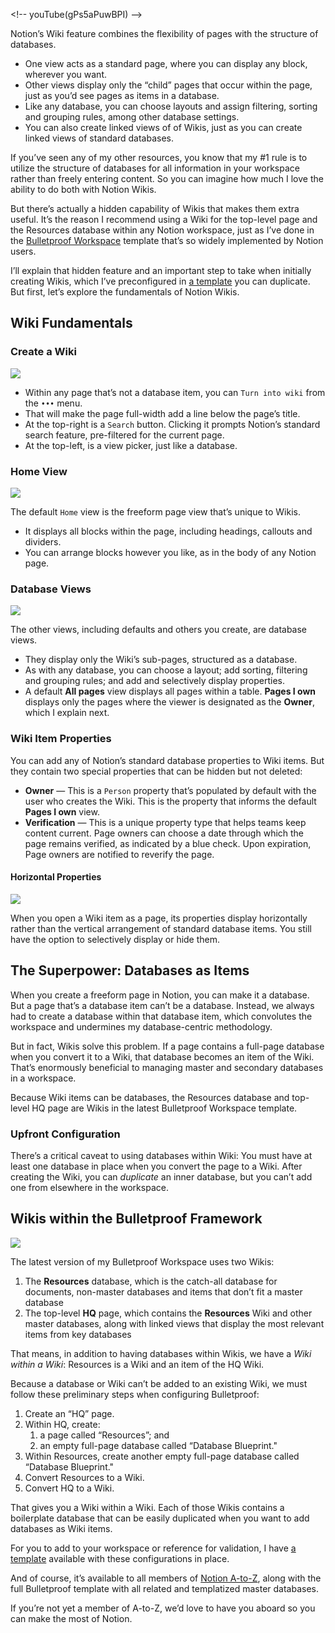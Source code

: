 
\<!-- youTube(gPs5aPuwBPI) --\>

Notion’s Wiki feature combines the flexibility of pages with the structure of databases. 

- One view acts as a standard page, where you can display any block, wherever you want.
- Other views display only the “child” pages that occur within the page, just as you’d see pages as items in a database.
- Like any database, you can choose layouts and assign filtering, sorting and grouping rules, among other database settings.
- You can also create linked views of of Wikis, just as you can create linked views of standard databases.

If you’ve seen any of my other resources, you know that my #1 rule is to utilize the structure of databases for all information in your workspace rather than freely entering content. So you can imagine how much I love the ability to do both with Notion Wikis.

But there’s actually a hidden capability of Wikis that makes them extra useful. It’s the reason I recommend using a Wiki for the top-level page and the Resources database within any Notion workspace, just as I’ve done in the [Bulletproof Workspace](https://notion.vip/bulletproof) template that’s so widely implemented by Notion users. 

I’ll explain that hidden feature and an important step to take when initially creating Wikis, which I’ve preconfigured in [a template](https://www.notion.vip/product/notion-wiki-starter) you can duplicate. But first, let’s explore the fundamentals of Notion Wikis.

## Wiki Fundamentals

### Create a Wiki

![](https://assets.notion.vip/assets/insights/wikis/notion-wiki_turn-into-wiki.png)

- Within any page that’s not a database item, you can `Turn into wiki` from the `•••` menu.
- That will make the page full-width add a line below the page’s title. 
- At the top-right is a `Search` button. Clicking it prompts Notion’s standard search feature, pre-filtered for the current page.
- At the top-left, is a view picker, just like a database.

### Home View

![](https://assets.notion.vip/assets/insights/wikis/notion-wiki_home-view.png)

The default `Home` view is the freeform page view that’s unique to Wikis. 

- It displays all blocks within the page, including headings, callouts and dividers. 
- You can arrange blocks however you like, as in the body of any Notion page.

### Database Views

![](https://assets.notion.vip/assets/insights/wikis/notion-wiki_database-view.png)

The other views, including defaults and others you create, are database views.

- They display only the Wiki’s sub-pages, structured as a database.
- As with any database, you can choose a layout; add sorting, filtering and grouping rules; and add and selectively display properties.
- A default **All pages** view displays all pages within a table. **Pages I own** displays only the pages where the viewer is designated as the **Owner**, which I explain next.

### Wiki Item Properties
You can add any of Notion’s standard database properties to Wiki items. But they contain two special properties that can be hidden but not deleted:

- **Owner** — This is a `Person` property that’s populated by default with the user who creates the Wiki. This is the property that informs the default **Pages I own** view.
- **Verification** — This is a unique property type that helps teams keep content current. Page owners can choose a date through which the page remains verified, as indicated by a blue check. Upon expiration, Page owners are notified to reverify the page.

#### Horizontal Properties

![](https://assets.notion.vip/assets/insights/wikis/notion-wiki_horizontal-properties.png)

When you open a Wiki item as a page, its properties display horizontally rather than the vertical arrangement of standard database items. You still have the option to selectively display or hide them.

## The Superpower: Databases as Items
When you create a freeform page in Notion, you can make it a database. But a page that’s a database item can’t be a database. Instead, we always had to create a database within that database item, which convolutes the workspace and undermines my database-centric methodology.

But in fact, Wikis solve this problem. If a page contains a full-page database when you convert it to a Wiki, that database becomes an item of the Wiki. That’s enormously beneficial to managing master and secondary databases in a workspace.

Because Wiki items can be databases, the Resources database and top-level HQ page are Wikis in the latest Bulletproof Workspace template.

### Upfront Configuration
There’s a critical caveat to using databases within Wiki: You must have at least one database in place when you convert the page to a Wiki. After creating the Wiki, you can _duplicate_ an inner database, but you can’t add one from elsewhere in the workspace.

## Wikis within the Bulletproof Framework

![](https://assets.notion.vip/assets/insights/wikis/notion-wiki_bulletproof.png)

The latest version of my Bulletproof Workspace uses two Wikis:

1. The **Resources** database, which is the catch-all database for documents, non-master databases and items that don’t fit a master database
2. The top-level **HQ** page, which contains the **Resources** Wiki and other master databases, along with linked views that display the most relevant items from key databases

That means, in addition to having databases within Wikis, we have a _Wiki within a Wiki_: Resources is a Wiki and an item of the HQ Wiki.

Because a database or Wiki can’t be added to an existing Wiki, we must follow these preliminary steps when configuring Bulletproof:

1. Create an “HQ” page.
2. Within HQ, create:
	1. a page called “Resources”; and
	2. an empty full-page database called “Database Blueprint."
3. Within Resources, create another empty full-page database called “Database Blueprint."
4. Convert Resources to a Wiki.
5. Convert HQ to a Wiki.

That gives you a Wiki within a Wiki. Each of those Wikis contains a boilerplate database that can be easily duplicated when you want to add databases as Wiki items.

For you to add to your workspace or reference for validation, I have [a template](www.notion.vip/product/notion-wiki-starter) available with these configurations in place.

And of course, it’s available to all members of [Notion A-to-Z](https://premier.notion.vip/a-to-z), along with the full Bulletproof template with all related and templatized master databases.

If you’re not yet a member of A-to-Z, we’d love to have you aboard so you can make the most of Notion.